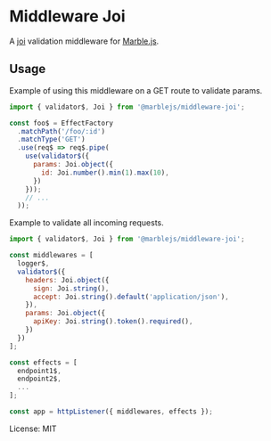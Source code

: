 Middleware Joi
=======

A [joi](https://github.com/hapijs/joi) validation middleware for [Marble.js](https://github.com/marblejs/marble).

## Usage

Example of using this middleware on a GET route to validate params.

```javascript
import { validator$, Joi } from '@marblejs/middleware-joi';

const foo$ = EffectFactory
  .matchPath('/foo/:id')
  .matchType('GET')
  .use(req$ => req$.pipe(
    use(validator$({
      params: Joi.object({
        id: Joi.number().min(1).max(10),
      })
    }));
    // ...
  ));
```

Example to validate all incoming requests.

```javascript
import { validator$, Joi } from '@marblejs/middleware-joi';

const middlewares = [
  logger$,
  validator$({
    headers: Joi.object({
      sign: Joi.string(),
      accept: Joi.string().default('application/json'),
    }),
    params: Joi.object({
      apiKey: Joi.string().token().required(),
    })
  })
];

const effects = [
  endpoint1$,
  endpoint2$,
  ...
];

const app = httpListener({ middlewares, effects });
```

License: MIT
